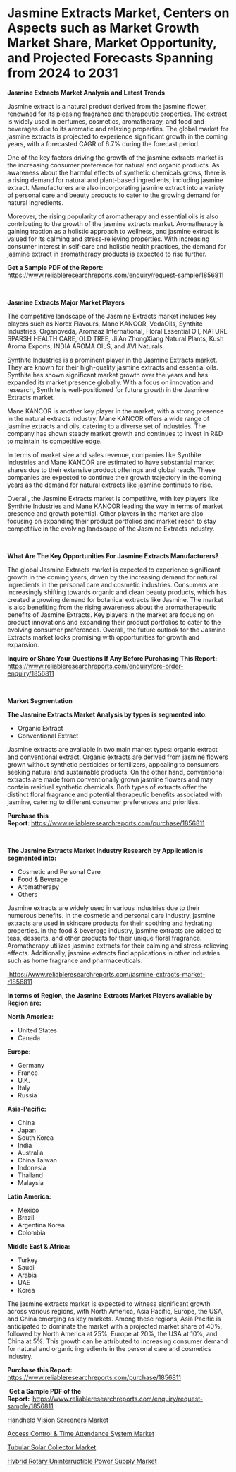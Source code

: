 <p><h1>Jasmine Extracts Market, Centers on Aspects such as Market Growth Market Share, Market Opportunity, and Projected Forecasts Spanning from 2024 to 2031</h1></p><p><strong>Jasmine Extracts Market Analysis and Latest Trends</strong></p>
<p><p>Jasmine extract is a natural product derived from the jasmine flower, renowned for its pleasing fragrance and therapeutic properties. The extract is widely used in perfumes, cosmetics, aromatherapy, and food and beverages due to its aromatic and relaxing properties. The global market for jasmine extracts is projected to experience significant growth in the coming years, with a forecasted CAGR of 6.7% during the forecast period. </p><p>One of the key factors driving the growth of the jasmine extracts market is the increasing consumer preference for natural and organic products. As awareness about the harmful effects of synthetic chemicals grows, there is a rising demand for natural and plant-based ingredients, including jasmine extract. Manufacturers are also incorporating jasmine extract into a variety of personal care and beauty products to cater to the growing demand for natural ingredients.</p><p>Moreover, the rising popularity of aromatherapy and essential oils is also contributing to the growth of the jasmine extracts market. Aromatherapy is gaining traction as a holistic approach to wellness, and jasmine extract is valued for its calming and stress-relieving properties. With increasing consumer interest in self-care and holistic health practices, the demand for jasmine extract in aromatherapy products is expected to rise further.</p></p>
<p><strong>Get a Sample PDF of the Report:&nbsp;</strong> <a href="https://www.reliableresearchreports.com/enquiry/request-sample/1856811">https://www.reliableresearchreports.com/enquiry/request-sample/1856811</a></p>
<p>&nbsp;</p>
<p><strong>Jasmine Extracts Major Market Players</strong></p>
<p><p>The competitive landscape of the Jasmine Extracts market includes key players such as Norex Flavours, Mane KANCOR, VedaOils, Synthite Industries, Organoveda, Aromaaz International, Floral Essential Oil, NATURE SPARSH HEALTH CARE, OLD TREE, Ji'An ZhongXiang Natural Plants, Kush Aroma Exports, INDIA AROMA OILS, and AVI Naturals.</p><p>Synthite Industries is a prominent player in the Jasmine Extracts market. They are known for their high-quality jasmine extracts and essential oils. Synthite has shown significant market growth over the years and has expanded its market presence globally. With a focus on innovation and research, Synthite is well-positioned for future growth in the Jasmine Extracts market.</p><p>Mane KANCOR is another key player in the market, with a strong presence in the natural extracts industry. Mane KANCOR offers a wide range of jasmine extracts and oils, catering to a diverse set of industries. The company has shown steady market growth and continues to invest in R&D to maintain its competitive edge.</p><p>In terms of market size and sales revenue, companies like Synthite Industries and Mane KANCOR are estimated to have substantial market shares due to their extensive product offerings and global reach. These companies are expected to continue their growth trajectory in the coming years as the demand for natural extracts like jasmine continues to rise.</p><p>Overall, the Jasmine Extracts market is competitive, with key players like Synthite Industries and Mane KANCOR leading the way in terms of market presence and growth potential. Other players in the market are also focusing on expanding their product portfolios and market reach to stay competitive in the evolving landscape of the Jasmine Extracts industry.</p></p>
<p>&nbsp;</p>
<p><strong>What Are The Key Opportunities For Jasmine Extracts Manufacturers?</strong></p>
<p><p>The global Jasmine Extracts market is expected to experience significant growth in the coming years, driven by the increasing demand for natural ingredients in the personal care and cosmetic industries. Consumers are increasingly shifting towards organic and clean beauty products, which has created a growing demand for botanical extracts like Jasmine. The market is also benefiting from the rising awareness about the aromatherapeutic benefits of Jasmine Extracts. Key players in the market are focusing on product innovations and expanding their product portfolios to cater to the evolving consumer preferences. Overall, the future outlook for the Jasmine Extracts market looks promising with opportunities for growth and expansion.</p></p>
<p><strong>Inquire or Share Your Questions If Any Before Purchasing This Report:</strong> <a href="https://www.reliableresearchreports.com/enquiry/pre-order-enquiry/1856811">https://www.reliableresearchreports.com/enquiry/pre-order-enquiry/1856811</a></p>
<p>&nbsp;</p>
<p><strong>Market Segmentation</strong></p>
<p><strong>The Jasmine Extracts Market Analysis by types is segmented into:</strong></p>
<p><ul><li>Organic Extract</li><li>Conventional Extract</li></ul></p>
<p><p>Jasmine extracts are available in two main market types: organic extract and conventional extract. Organic extracts are derived from jasmine flowers grown without synthetic pesticides or fertilizers, appealing to consumers seeking natural and sustainable products. On the other hand, conventional extracts are made from conventionally grown jasmine flowers and may contain residual synthetic chemicals. Both types of extracts offer the distinct floral fragrance and potential therapeutic benefits associated with jasmine, catering to different consumer preferences and priorities.</p></p>
<p><strong>Purchase this Report:&nbsp;</strong><a href="https://www.reliableresearchreports.com/purchase/1856811">https://www.reliableresearchreports.com/purchase/1856811</a></p>
<p>&nbsp;</p>
<p><strong>The Jasmine Extracts Market Industry Research by Application is segmented into:</strong></p>
<p><ul><li>Cosmetic and Personal Care</li><li>Food & Beverage</li><li>Aromatherapy</li><li>Others</li></ul></p>
<p><p>Jasmine extracts are widely used in various industries due to their numerous benefits. In the cosmetic and personal care industry, jasmine extracts are used in skincare products for their soothing and hydrating properties. In the food & beverage industry, jasmine extracts are added to teas, desserts, and other products for their unique floral fragrance. Aromatherapy utilizes jasmine extracts for their calming and stress-relieving effects. Additionally, jasmine extracts find applications in other industries such as home fragrance and pharmaceuticals.</p></p>
<p><a href="https://www.reliableresearchreports.com/jasmine-extracts-market-r1856811">&nbsp;https://www.reliableresearchreports.com/jasmine-extracts-market-r1856811</a></p>
<p><strong>In terms of Region, the Jasmine Extracts Market Players available by Region are:</strong></p>
<p>
    <p> <strong> North America: </strong>
        <ul>
            <li>United States</li>
            <li>Canada</li>
        </ul>
        </p> 
    <p> <strong> Europe: </strong>
        <ul>
            <li>Germany</li>
            <li>France</li>
            <li>U.K.</li>
            <li>Italy</li>
            <li>Russia</li>
        </ul>
        </p> 
    <p> <strong> Asia-Pacific: </strong>
        <ul>
            <li>China</li>
            <li>Japan</li>
            <li>South Korea</li>
            <li>India</li>
            <li>Australia</li>
            <li>China Taiwan</li>
            <li>Indonesia</li>
            <li>Thailand</li>
            <li>Malaysia</li>
        </ul>
        </p> 
    <p> <strong> Latin America: </strong>
        <ul>
            <li>Mexico</li>
            <li>Brazil</li>
            <li>Argentina Korea</li>
            <li>Colombia</li>
        </ul>
        </p> 
    <p> <strong> Middle East & Africa: </strong>
        <ul>
            <li>Turkey</li>
            <li>Saudi</li>
            <li>Arabia</li>
            <li>UAE</li>
            <li>Korea</li>
        </ul>
    </p>
    </p>
<p><p>The jasmine extracts market is expected to witness significant growth across various regions, with North America, Asia Pacific, Europe, the USA, and China emerging as key markets. Among these regions, Asia Pacific is anticipated to dominate the market with a projected market share of 40%, followed by North America at 25%, Europe at 20%, the USA at 10%, and China at 5%. This growth can be attributed to increasing consumer demand for natural and organic ingredients in the personal care and cosmetics industry.</p></p>
<p><strong>Purchase this Report: </strong><a href="https://www.reliableresearchreports.com/purchase/1856811">https://www.reliableresearchreports.com/purchase/1856811</a></p>
<p>&nbsp;<strong>Get a Sample PDF of the Report:&nbsp;&nbsp;</strong><a href="https://www.reliableresearchreports.com/enquiry/request-sample/1856811">https://www.reliableresearchreports.com/enquiry/request-sample/1856811</a></p>
<p><strong></strong></p>
<p><p><a href="https://www.linkedin.com/pulse/handheld-vision-screeners-market-share-evolution-growth-trends-06d5c?trackingId=iknNKZZtjMuRBfwTfB6cbA%3D%3D">Handheld Vision Screeners Market</a></p><p><a href="https://www.linkedin.com/pulse/analyzing-access-control-amp-time-attendance-system-market-2yhkf?trackingId=70uBohr129lYVRzxcFDxCQ%3D%3D">Access Control & Time Attendance System Market</a></p><p><a href="https://github.com/SheilaBruen2023/Market-Research-Report-List-1/blob/main/tubular-solar-collector-market.md">Tubular Solar Collector Market</a></p><p><a href="https://github.com/marthawweekle/Market-Research-Report-List-1/blob/main/hybrid-rotary-uninterruptible-power-supply-market.md">Hybrid Rotary Uninterruptible Power Supply Market</a></p></p>